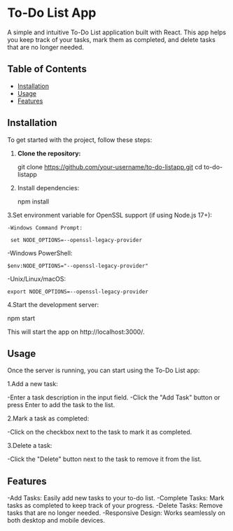 # To-Do List App

A simple and intuitive To-Do List application built with React. This app helps you keep track of your tasks, mark them as completed, and delete tasks that are no longer needed.

## Table of Contents

- [Installation](#installation)
- [Usage](#usage)
- [Features](#features)
  

## Installation

To get started with the project, follow these steps:

1. **Clone the repository:**
   
   git clone https://github.com/your-username/to-do-listapp.git
   cd to-do-listapp

2. Install dependencies:

   npm install
   
3.Set environment variable for OpenSSL support (if using Node.js 17+):

    -Windows Command Prompt:

     set NODE_OPTIONS=--openssl-legacy-provider
   
   -Windows PowerShell:

    $env:NODE_OPTIONS="--openssl-legacy-provider"
    
   -Unix/Linux/macOS:
   
    export NODE_OPTIONS=--openssl-legacy-provider
    
4.Start the development server:

npm start

This will start the app on http://localhost:3000/.


## Usage

Once the server is running, you can start using the To-Do List app:

1.Add a new task:

-Enter a task description in the input field.
-Click the "Add Task" button or press Enter to add the task to the list.

2.Mark a task as completed:

-Click on the checkbox next to the task to mark it as completed.

3.Delete a task:

-Click the "Delete" button next to the task to remove it from the list.


## Features

-Add Tasks: Easily add new tasks to your to-do list.
-Complete Tasks: Mark tasks as completed to keep track of your progress.
-Delete Tasks: Remove tasks that are no longer needed.
-Responsive Design: Works seamlessly on both desktop and mobile devices.




